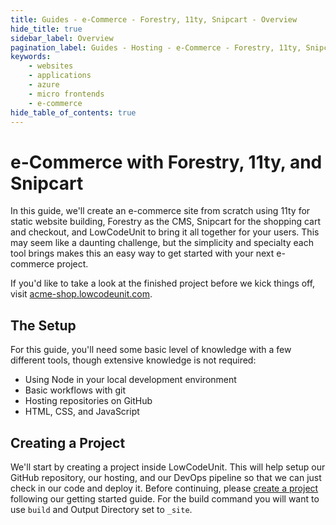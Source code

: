 ```yaml
---
title: Guides - e-Commerce - Forestry, 11ty, Snipcart - Overview
hide_title: true
sidebar_label: Overview
pagination_label: Guides - Hosting - e-Commerce - Forestry, 11ty, Snipcart
keywords:
    - websites
    - applications
    - azure
    - micro frontends
    - e-commerce
hide_table_of_contents: true
---
```


# e-Commerce with Forestry, 11ty, and Snipcart

In this guide, we'll create an e-commerce site from scratch using 11ty for static website building, Forestry as the CMS, Snipcart for the shopping cart and checkout, and LowCodeUnit to bring it all together for your users.  This may seem like a daunting challenge, but the simplicity and specialty each tool brings makes this an easy way to get started with your next e-commerce project.

If you'd like to take a look at the finished project before we kick things off, visit [acme-shop.lowcodeunit.com](https://acme-shop.lowcodeunit.com).  

## The Setup

For this guide, you'll need some basic level of knowledge with a few different tools, though extensive knowledge is not required:

- Using Node in your local development environment
- Basic workflows with git
- Hosting repositories on GitHub
- HTML, CSS, and JavaScript

## Creating a Project

We'll start by creating a project inside LowCodeUnit.  This will help setup our GitHub repository, our hosting, and our DevOps pipeline so that we can just check in our code and deploy it.  Before continuing, please [create a project](../../../../getting-started/create-first-project) following our getting started guide.  For the build command you will want to use `build` and Output Directory set to `_site`.
